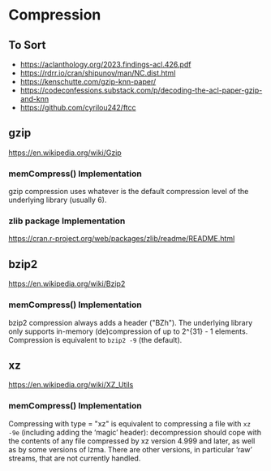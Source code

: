 # Compression


## To Sort
  * https://aclanthology.org/2023.findings-acl.426.pdf
  * https://rdrr.io/cran/shipunov/man/NC.dist.html
  * https://kenschutte.com/gzip-knn-paper/
  * https://codeconfessions.substack.com/p/decoding-the-acl-paper-gzip-and-knn
  * https://github.com/cyrilou242/ftcc


## gzip
https://en.wikipedia.org/wiki/Gzip

### memCompress() Implementation
gzip compression uses whatever is the default compression level of the underlying library (usually 6).

### zlib package Implementation
https://cran.r-project.org/web/packages/zlib/readme/README.html



## bzip2
https://en.wikipedia.org/wiki/Bzip2


### memCompress() Implementation
bzip2 compression always adds a header ("BZh"). The underlying library only supports in-memory (de)compression of up to 2^{31} - 1 elements. Compression is equivalent to `bzip2 -9` (the default).


## xz
https://en.wikipedia.org/wiki/XZ_Utils

### memCompress() Implementation
Compressing with type = "xz" is equivalent to compressing a file with `xz -9e` (including adding the ‘magic’ header): decompression should cope with the contents of any file compressed by xz version 4.999 and later, as well as by some versions of lzma. There are other versions, in particular ‘raw’ streams, that are not currently handled.
